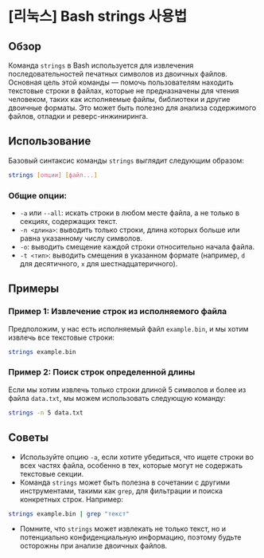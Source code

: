 # [리눅스] Bash strings 사용법

## Обзор
Команда `strings` в Bash используется для извлечения последовательностей печатных символов из двоичных файлов. Основная цель этой команды — помочь пользователям находить текстовые строки в файлах, которые не предназначены для чтения человеком, таких как исполняемые файлы, библиотеки и другие двоичные форматы. Это может быть полезно для анализа содержимого файлов, отладки и реверс-инжиниринга.

## Использование
Базовый синтаксис команды `strings` выглядит следующим образом:

```bash
strings [опции] [файл...]
```

### Общие опции:
- `-a` или `--all`: искать строки в любом месте файла, а не только в секциях, содержащих текст.
- `-n <длина>`: выводить только строки, длина которых больше или равна указанному числу символов.
- `-o`: выводить смещение каждой строки относительно начала файла.
- `-t <тип>`: выводить смещения в указанном формате (например, `d` для десятичного, `x` для шестнадцатеричного).

## Примеры
### Пример 1: Извлечение строк из исполняемого файла
Предположим, у нас есть исполняемый файл `example.bin`, и мы хотим извлечь все текстовые строки:

```bash
strings example.bin
```

### Пример 2: Поиск строк определенной длины
Если мы хотим извлечь только строки длиной 5 символов и более из файла `data.txt`, мы можем использовать следующую команду:

```bash
strings -n 5 data.txt
```

## Советы
- Используйте опцию `-a`, если хотите убедиться, что ищете строки во всех частях файла, особенно в тех, которые могут не содержать текстовые секции.
- Команда `strings` может быть полезна в сочетании с другими инструментами, такими как `grep`, для фильтрации и поиска конкретных строк. Например:

```bash
strings example.bin | grep "текст"
```

- Помните, что `strings` может извлекать не только текст, но и потенциально конфиденциальную информацию, поэтому будьте осторожны при анализе двоичных файлов.